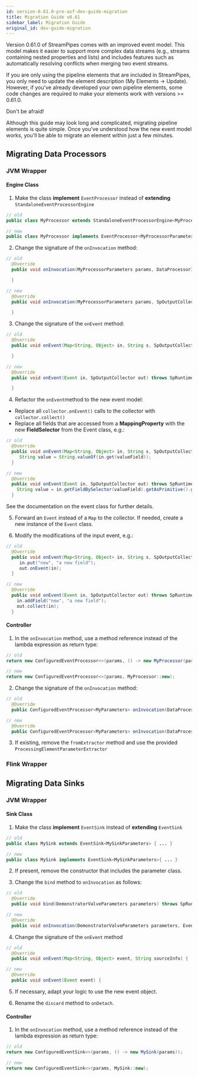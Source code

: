 ```yaml
---
id: version-0.61.0-pre-asf-dev-guide-migration
title: Migration Guide v0.61
sidebar_label: Migration Guide
original_id: dev-guide-migration
---
```


Version 0.61.0 of StreamPipes comes with an improved event model. This model makes it easier to support more complex data streams (e.g., streams containing nested properties and lists) and includes features such as automatically resolving conflicts when merging two event streams.

If you are only using the pipeline elements that are included in StreamPipes, you only need to update the element description (My Elements -> Update).
However, if you've already developed your own pipeline elements, some code changes are required to make your elements work with versions >= 0.61.0.

<div class="admonition info">
<div class="admonition-title">Don't be afraid!</div>
<p>Although this guide may look long and complicated, migrating pipeline elements is quite simple. Once you've understood how the new event model works, you'll be able to migrate an element within just a few minutes.</p>
</div>

## Migrating Data Processors

### JVM Wrapper

#### Engine Class

1. Make the class **implement** ``EventProcessor`` instead of **extending** ``StandaloneEventProcessorEngine``

```java
// old
public class MyProcessor extends StandaloneEventProcessorEngine<MyProcessorParameters> { ... }

// new
public class MyProcessor implements EventProcessor<MyProcessorParameters>{ ... }
```

2. Change the signature of the ``onInvocation`` method:

```java
// old
  @Override
  public void onInvocation(MyProcessorParameters params, DataProcessorInvocation dataProcessorInvocation) {

  }

// new
  @Override
  public void onInvocation(MyProcessorParameters params, SpOutputCollector spOutputCollector, EventProcessorRuntimeContext runtimeContext) throws SpRuntimeException {

  }
```

3. Change the signature of the ``onEvent`` method:

```java
// old
  @Override
  public void onEvent(Map<String, Object> in, String s, SpOutputCollector out) {

  }

// new
  @Override
  public void onEvent(Event in, SpOutputCollector out) throws SpRuntimeException {

  }
```

4. Refactor the ``onEvent``method to the new event model:

* Replace all ``collector.onEvent()`` calls to the collector with ``collector.collect()``
* Replace all fields that are accessed from a **MappingProperty** with the new **FieldSelector** from the Event class, e.g.:

```java
// old
  @Override
  public void onEvent(Map<String, Object> in, String s, SpOutputCollector out) {
     String value = String.valueOf(in.get(valueField));
  }

// new
  @Override
  public void onEvent(Event in, SpOutputCollector out) throws SpRuntimeException {
    String value = in.getFieldBySelector(valueField).getAsPrimitive().getAsString();
  }
```

See the documentation on the event class for further details.

5. Forward an ``Event`` instead of a ``Map`` to the collector. If needed, create a new instance of the ``Event`` class.

6. Modify the modifications of the input event, e.g.:

```java
// old
  @Override
  public void onEvent(Map<String, Object> in, String s, SpOutputCollector out) {
     in.put("new", "a new field");
     out.onEvent(in);
  }

// new
  @Override
  public void onEvent(Event in, SpOutputCollector out) throws SpRuntimeException {
    in.addField("new", "a new field");
    out.collect(in);
  }
```

#### Controller

1. In the ``onInvocation`` method, use a method reference instead of the lambda expression as return type:

```java
// old
return new ConfiguredEventProcessor<>(params, () -> new MyProcessor(params));

// new
return new ConfiguredEventProcessor<>(params, MyProcessor::new);
```

2. Change the signature of the ``onInvocation`` method:

```java
// old
  @Override
  public ConfiguredEventProcessor<MyParameters> onInvocation(DataProcessorInvocation graph) { ... }

// new
  @Override
  public ConfiguredEventProcessor<MyParameters> onInvocation(DataProcessorInvocation graph, ProcessingElementParameterExtractor extractor) { ... }
```

3. If existing, remove the ``fromExtractor`` method and use the provided ``ProcessingElementParameterExtractor``


### Flink Wrapper


## Migrating Data Sinks

### JVM Wrapper

#### Sink Class

1. Make the class **implement** ``EventSink`` instead of **extending** ``EventSink``

```java
// old
public class MySink extends EventSink<MySinkParameters> { ... }

// new
public class MySink implements EventSink<MySinkParameters>{ ... }
```

2. If present, remove the constructor that includes the parameter class.

3. Change the ``bind`` method to ``onInvocation`` as follows:

```java
// old
  @Override
  public void bind(DemonstratorValveParameters parameters) throws SpRuntimeException { ... }

// new
  @Override
  public void onInvocation(DemonstratorValveParameters parameters, EventSinkRuntimeContext runtimeContext) throws SpRuntimeException { ... }
```

4. Change the signature of the ``onEvent`` method

```java
// old
  @Override
  public void onEvent(Map<String, Object> event, String sourceInfo) {

// new
  @Override
  public void onEvent(Event event) {
```

5. If necessary, adapt your logic to use the new event object.

6. Rename the ``discard`` method to ``onDetach``.

#### Controller

1. In the ``onInvocation`` method, use a method reference instead of the lambda expression as return type:

```java
// old
return new ConfiguredEventSink<>(params, () -> new MySink(params));

// new
return new ConfiguredEventSink<>(params, MySink::new);
```